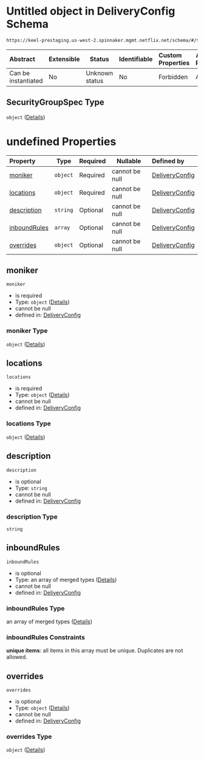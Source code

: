 # Untitled object in DeliveryConfig Schema

```txt
https://keel-prestaging.us-west-2.spinnaker.mgmt.netflix.net/schema/#/$defs/SecurityGroupSpec
```




| Abstract            | Extensible | Status         | Identifiable | Custom Properties | Additional Properties | Access Restrictions | Defined In                                                    |
| :------------------ | ---------- | -------------- | ------------ | :---------------- | --------------------- | ------------------- | ------------------------------------------------------------- |
| Can be instantiated | No         | Unknown status | No           | Forbidden         | Allowed               | none                | [keel.schema.json\*](keel.schema.json "open original schema") |

## SecurityGroupSpec Type

`object` ([Details](keel-defs-securitygroupspec.md))

# undefined Properties

| Property                      | Type     | Required | Nullable       | Defined by                                                                                                                                                                                            |
| :---------------------------- | -------- | -------- | -------------- | :---------------------------------------------------------------------------------------------------------------------------------------------------------------------------------------------------- |
| [moniker](#moniker)           | `object` | Required | cannot be null | [DeliveryConfig](keel-defs-moniker.md "https&#x3A;//keel-prestaging.us-west-2.spinnaker.mgmt.netflix.net/schema/#/$defs/SecurityGroupSpec/properties/moniker")                                        |
| [locations](#locations)       | `object` | Required | cannot be null | [DeliveryConfig](keel-defs-simplelocations.md "https&#x3A;//keel-prestaging.us-west-2.spinnaker.mgmt.netflix.net/schema/#/$defs/SecurityGroupSpec/properties/locations")                              |
| [description](#description)   | `string` | Optional | cannot be null | [DeliveryConfig](keel-defs-securitygroupspec-properties-description.md "https&#x3A;//keel-prestaging.us-west-2.spinnaker.mgmt.netflix.net/schema/#/$defs/SecurityGroupSpec/properties/description")   |
| [inboundRules](#inboundRules) | `array`  | Optional | cannot be null | [DeliveryConfig](keel-defs-securitygroupspec-properties-inboundrules.md "https&#x3A;//keel-prestaging.us-west-2.spinnaker.mgmt.netflix.net/schema/#/$defs/SecurityGroupSpec/properties/inboundRules") |
| [overrides](#overrides)       | `object` | Optional | cannot be null | [DeliveryConfig](keel-defs-securitygroupspec-properties-overrides.md "https&#x3A;//keel-prestaging.us-west-2.spinnaker.mgmt.netflix.net/schema/#/$defs/SecurityGroupSpec/properties/overrides")       |

## moniker




`moniker`

-   is required
-   Type: `object` ([Details](keel-defs-moniker.md))
-   cannot be null
-   defined in: [DeliveryConfig](keel-defs-moniker.md "https&#x3A;//keel-prestaging.us-west-2.spinnaker.mgmt.netflix.net/schema/#/$defs/SecurityGroupSpec/properties/moniker")

### moniker Type

`object` ([Details](keel-defs-moniker.md))

## locations




`locations`

-   is required
-   Type: `object` ([Details](keel-defs-simplelocations.md))
-   cannot be null
-   defined in: [DeliveryConfig](keel-defs-simplelocations.md "https&#x3A;//keel-prestaging.us-west-2.spinnaker.mgmt.netflix.net/schema/#/$defs/SecurityGroupSpec/properties/locations")

### locations Type

`object` ([Details](keel-defs-simplelocations.md))

## description




`description`

-   is optional
-   Type: `string`
-   cannot be null
-   defined in: [DeliveryConfig](keel-defs-securitygroupspec-properties-description.md "https&#x3A;//keel-prestaging.us-west-2.spinnaker.mgmt.netflix.net/schema/#/$defs/SecurityGroupSpec/properties/description")

### description Type

`string`

## inboundRules




`inboundRules`

-   is optional
-   Type: an array of merged types ([Details](keel-defs-securitygrouprule.md))
-   cannot be null
-   defined in: [DeliveryConfig](keel-defs-securitygroupspec-properties-inboundrules.md "https&#x3A;//keel-prestaging.us-west-2.spinnaker.mgmt.netflix.net/schema/#/$defs/SecurityGroupSpec/properties/inboundRules")

### inboundRules Type

an array of merged types ([Details](keel-defs-securitygrouprule.md))

### inboundRules Constraints

**unique items**: all items in this array must be unique. Duplicates are not allowed.

## overrides




`overrides`

-   is optional
-   Type: `object` ([Details](keel-defs-securitygroupspec-properties-overrides.md))
-   cannot be null
-   defined in: [DeliveryConfig](keel-defs-securitygroupspec-properties-overrides.md "https&#x3A;//keel-prestaging.us-west-2.spinnaker.mgmt.netflix.net/schema/#/$defs/SecurityGroupSpec/properties/overrides")

### overrides Type

`object` ([Details](keel-defs-securitygroupspec-properties-overrides.md))
